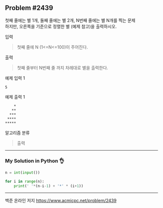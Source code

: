 ## Problem #2439

첫째 줄에는 별 1개, 둘째 줄에는 별 2개, N번째 줄에는 별 N개를 찍는 문제\
하지만, 오른쪽을 기준으로 정렬한 별 (예제 참고)을 출력하시오.

입력
> 첫째 줄에 N (1<=N<=100)이 주어진다.

출력
> 첫째 줄부터 N번째 줄 까지 차례대로 별을 출력한다.

예제 입력 1
```
5
```

예제 출력 1
```
    *
   **
  ***
 ****
*****
```

알고리즘 분류
> 출력

***
### My Solution in Python :ok_hand:
```python
n = int(input())

for i in range(n):
    print(' '*(n-i-1) + '*' * (i+1))
```
***
백준 온라인 저지 https://www.acmicpc.net/problem/2439
